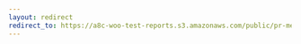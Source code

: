 ```yaml
---
layout: redirect
redirect_to: https://a8c-woo-test-reports.s3.amazonaws.com/public/pr-merge/44854/api/index.html
---
```

